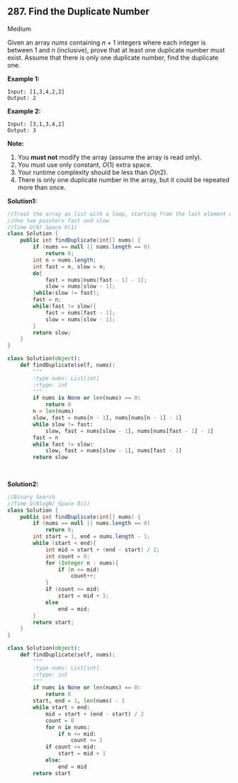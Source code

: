 ## 287. Find the Duplicate Number

Medium

Given an array *nums* containing *n* + 1 integers where each integer is between 1 and *n* (inclusive), prove that at least one duplicate number must exist. Assume that there is only one duplicate number, find the duplicate one.

**Example 1:**

```
Input: [1,3,4,2,2]
Output: 2
```

**Example 2:**

```
Input: [3,1,3,4,2]
Output: 3
```

**Note:**

1. You **must not** modify the array (assume the array is read only).
2. You must use only constant, *O*(1) extra space.
3. Your runtime complexity should be less than *O*(*n*2).
4. There is only one duplicate number in the array, but it could be repeated more than once.

**Solution1:**

```java
//Treat the array as list with a loop, starting from the last element with 0 indegree.
//Use two pointers fast and slow
//Time O(N) Space O(1)
class Solution {
    public int findDuplicate(int[] nums) {   
        if (nums == null || nums.length == 0)
            return 0;
        int n = nums.length;
        int fast = n, slow = n;
        do{
            fast = nums[nums[fast - 1] - 1];
            slow = nums[slow - 1];
        }while(slow != fast);
        fast = n;
        while(fast != slow){
            fast = nums[fast - 1];
            slow = nums[slow - 1];
        }
        return slow;
    }
}
```

```python
class Solution(object):
    def findDuplicate(self, nums):
        """
        :type nums: List[int]
        :rtype: int
        """
        if nums is None or len(nums) == 0:
            return 0
        n = len(nums)
        slow, fast = nums[n - 1], nums[nums[n - 1] - 1]
        while slow != fast:
            slow, fast = nums[slow - 1], nums[nums[fast - 1] - 1]
        fast = n
        while fast != slow:
            slow, fast = nums[slow - 1], nums[fast - 1]
        return slow
            
        
```

**Solution2:**

```java
//Binary Search
//Time O(NlogN) Space O(1)
class Solution {
    public int findDuplicate(int[] nums) {
        if (nums == null || nums.length == 0)
            return 0;
        int start = 1, end = nums.length - 1;
        while (start < end){
            int mid = start + (end - start) / 2;
            int count = 0;
            for (Integer n : nums){
                if (n <= mid)
                    count++;
            }
            if (count <= mid)
                start = mid + 1;
            else
                end = mid;
        }
        return start;
    }
}
```

```python
class Solution(object):
    def findDuplicate(self, nums):
        """
        :type nums: List[int]
        :rtype: int
        """
        if nums is None or len(nums) == 0:
            return 0
        start, end = 1, len(nums) - 1
        while start < end:
            mid = start + (end - start) / 2
            count = 0
            for n in nums:
                if n <= mid:
                    count += 1
            if count <= mid:
                start = mid + 1
            else:
                end = mid
        return start
        
```
